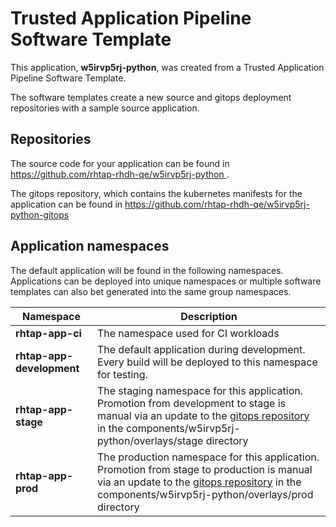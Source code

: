 # Trusted Application Pipeline Software Template

This application, **w5irvp5rj-python**, was created from a Trusted Application Pipeline Software Template.

The software templates create a new source and gitops deployment repositories with a sample source application. 

## Repositories

The source code for your application can be found in [https://github.com/rhtap-rhdh-qe/w5irvp5rj-python ](https://github.com/rhtap-rhdh-qe/w5irvp5rj-python ).
 
The gitops repository, which contains the kubernetes manifests for the application can be found in 
[https://github.com/rhtap-rhdh-qe/w5irvp5rj-python-gitops ](https://github.com/rhtap-rhdh-qe/w5irvp5rj-python-gitops ) 

## Application namespaces 

The default application will be found in the following namespaces. Applications can be deployed into unique namespaces or multiple software templates can also bet generated into the same group namespaces.  

|  Namespace   |  Description   |  
| -------- | -------- |
| **rhtap-app-ci** | The namespace used for CI workloads |
| **rhtap-app-development** | The default application during development. Every build will be deployed to this namespace for testing. |
| **rhtap-app-stage** | The staging namespace for this application. Promotion from development to stage is manual via an update to the [gitops repository](https://github.com/rhtap-rhdh-qe/w5irvp5rj-python-gitops ) in the components/w5irvp5rj-python/overlays/stage directory |
| **rhtap-app-prod** | The production namespace for this application. Promotion from stage to production is manual via an update to the [gitops repository](https://github.com/rhtap-rhdh-qe/w5irvp5rj-python-gitops ) in the components/w5irvp5rj-python/overlays/prod directory |